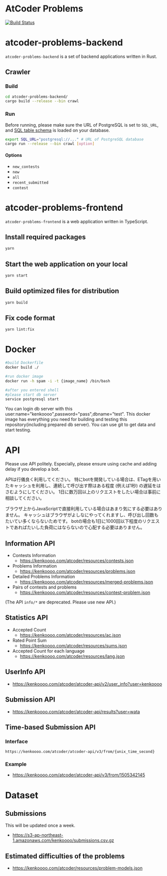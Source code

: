# AtCoder Problems

[![Build Status](https://travis-ci.org/kenkoooo/AtCoderProblems.svg?branch=master)](https://travis-ci.org/kenkoooo/AtCoderProblems)

# atcoder-problems-backend

`atcoder-problems-backend` is a set of backend applications written in Rust.

## Crawler

### Build
```bash
cd atcoder-problems-backend/
cargo build --release --bin crawl
```
### Run
Before running, please make sure the URL of PostgreSQL is set to `SQL_URL`, and [SQL table schema](config/database-definition.sql) is loaded on your database.
```bash
export SQL_URL="postgresql://..." # URL of PostgreSQL database
cargo run --release --bin crawl [option]
```

#### Options
- `new_contests`
- `new`
- `all`
- `recent_submitted`
- `contest`

# atcoder-problems-frontend

`atcoder-problems-frontend` is a web application written in TypeScript.

## Install required packages
```bash
yarn
```

## Start the web application on your local
```bash
yarn start
```

## Build optimized files for distribution
```bash
yarn build
```

## Fix code format
```bash
yarn lint:fix
```

# Docker

```bash
#build Dockerfile
docker build ./

#run docker image
docker run -h spam -i -t {image_name} /bin/bash

#after you entered shell
#please start db server
service postgresql start

```
You can login db server with this user:name="kenkoooo",password="pass",dbname="test".
This docker image has everything you need for building and testing this repository(including prepared db server).
You can use git to get data and start testing.

# API

Please use API politely.
Especially, please ensure using cache and adding delay if you develop a bot.

APIは行儀良く利用してください。
特にbotを開発している場合は、ETagを用いたキャッシュを利用し、連続して呼び出す際はある程度 (例えば1秒) の遅延をはさむようにしてください。
1日に数万回以上のリクエストをしたい場合は事前に相談してください。

ブラウザ上からJavaScriptで直接利用している場合はあまり気にする必要はありません。
キャッシュはブラウザがよしなにやってくれますし、呼び出し回数もたいてい多くならないためです。
botの場合も1日に1000回以下程度のリクエストであればたいした負荷にはならないので心配する必要はありません。

## Information API

- Contests Information
  - https://kenkoooo.com/atcoder/resources/contests.json
- Problems Information
  - https://kenkoooo.com/atcoder/resources/problems.json
- Detailed Problems Information
  - https://kenkoooo.com/atcoder/resources/merged-problems.json
- Pairs of contests and problems
  - https://kenkoooo.com/atcoder/resources/contest-problem.json

(The API `info/*` are deprecated. Please use new API.)

## Statistics API

- Accepted Count
  - https://kenkoooo.com/atcoder/resources/ac.json
- Rated Point Sum
  - https://kenkoooo.com/atcoder/resources/sums.json
- Accepted Count for each language
  - https://kenkoooo.com/atcoder/resources/lang.json

## UserInfo API
- https://kenkoooo.com/atcoder/atcoder-api/v2/user_info?user=kenkoooo

## Submission API
- https://kenkoooo.com/atcoder/atcoder-api/results?user=wata

## Time-based Submission API
### Interface
```
https://kenkoooo.com/atcoder/atcoder-api/v3/from/{unix_time_second}
```
### Example
- https://kenkoooo.com/atcoder/atcoder-api/v3/from/1505342145

# Dataset

## Submissions

This will be updated once a week.

- https://s3-ap-northeast-1.amazonaws.com/kenkoooo/submissions.csv.gz

## Estimated difficulties of the problems
- https://kenkoooo.com/atcoder/resources/problem-models.json
